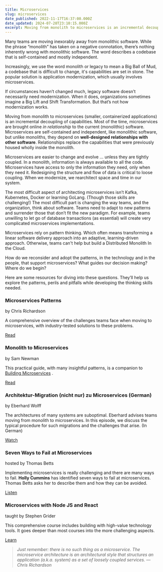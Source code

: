 ```yaml
---
title: Microservices
slug: microservices
date_published: 2022-11-17T16:37:00.000Z
date_updated: 2024-07-28T23:10:15.000Z
excerpt: Moving from monolith to microservices is an incremental decoupling of capabilities. And a mindshift from code thinking to designing well-architected relationships.
---
```


Many teams are moving inexorably away from monolithic software. While the phrase “monolith” has taken on a negative connotation, there’s nothing inherently wrong with monolithic software. The word describes a codebase that is self-contained and mostly independent.

Increasingly, we use the word monolith or legacy to mean a Big Ball of Mud, a codebase that is difficult to change, it's capabilities are set in stone. The popular solution is application modernization, which usually involves microservices.

If circumstances haven’t changed much, legacy software doesn’t necessarily need modernization. When it does, organizations sometimes imagine a Big Lift and Shift Transformation. But that’s not how modernization works.

Moving from monolith to microservices (smaller, containerized applications) is an incremental decoupling of capabilities. Most of the time, microservices are brought online *in relationship* to the current (monolithic) software. Microservices are self-contained and independent, like monolithic software, but unlike monoliths, they depend on **well-designed relationships with other software**. Relationships replace the capabilities that were previously housed wholly inside the monolith.

Microservices are easier to change and evolve … unless they are tightly coupled. In a monolith, information is always available to all the code. Microservices have access to only the information they need, only when they need it. Redesigning the structure and flow of data is critical to loose coupling. When we modernize, we rearchitect space and time in our system.

The most difficult aspect of architecting microservices isn’t Kafka, Kubernetes, Docker or learning GoLang. (Though those skills are challenging!) The most difficult part is changing the way teams, and the organization, think about software. Teams need to adapt to new patterns and surrender those that don’t fit the new paradigm. For example, teams unwilling to let go of database transactions (as essential) will create very complicated microservices implementations.

Microservices rely on pattern thinking. Which often means transforming a linear software delivery approach into an adaptive, learning-driven approach. Otherwise, teams can't help but build a Distributed Monolith In the Cloud.

How do we reconsider and adopt the patterns, in the technology and in the people, that support microservices? What guides our decision making? Where do we begin?

Here are some resources for diving into these questions. They’ll help us explore the patterns, perils and pitfalls while developing the thinking skills needed.

### Microservices Patterns

by Chris Richardson

A comprehensive overview of the challenges teams face when moving to microservices, with industry-tested solutions to these problems.

[Read](https://bookshop.org/a/86792/9781617294549)

### Monolith to Microservices

by Sam Newman

This practical guide, with many insightful patterns, is a companion to  [Building Microservices](https://bookshop.org/a/86792/9781492034025) .

[Read](https://bookshop.org/a/86792/9781492047841)

### Architektur-Migration (nicht nur) zu Microservices (German)

by Eberhard Wolff

The architectures of many systems are suboptimal. Eberhard advises teams moving from monolith to microservices. In this episode, we discuss the typical procedure for such migrations and the challenges that arise. (In German)

[Watch](https://www.youtube.com/watch?v=zFzNe2MTg6Y)

### Seven Ways to Fail at Microservices

hosted by Thomas Betts

Implementing microservices is really challenging and there are many ways to fail. **Holly Cummins** has identified seven ways to fail at microservices. Thomas Betts asks her to describe them and how they can be avoided.

[Listen](https://www.infoq.com/podcasts/seven-ways-failing-microservices/)

### Microservices with Node JS and React

taught by Stephen Grider

This comprehensive course includes building with high-value technology tools. It goes deeper than most courses into the more challenging aspects.

[Learn](https://www.udemy.com/course/microservices-with-node-js-and-react/)

> *Just remember: there is no such thing as a microservice. The microservice architecture is an architectural style that structures an application (a.k.a. system) as a set of loosely coupled services.
> ― Chris Richardson*
